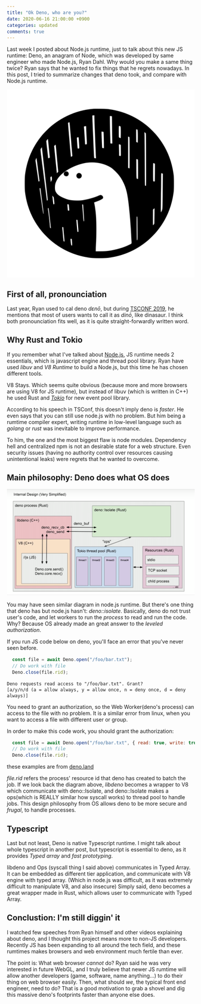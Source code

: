 ```yaml
---
title: "Ok Deno, who are you?"
date: 2020-06-16 21:00:00 +0900
categories: updated
comments: true
---
```


Last week I posted about Node.js runtime, just to talk about this new JS runtime: Deno, an anagram of Node, which was developed by same engineer who made Node.js, Ryan Dahl. Why would you make a same thing twice? Ryan says that he wanted to fix things that he regrets nowadays. In this post, I tried to summarize changes that deno took, and compare with Node.js runtime.

![Cute deno icon](/assets/img/Deno.svg)

## First of all, pronounciation

Last year, Ryan used to cal deno _dɛnō_, but during [TSCONF 2019][link1], he mentions that most of users wants to call it as _dinō_, like dinasaur. I think both pronounciation fits well, as it is quite straight-forwardly written word.

## Why Rust and Tokio

If you remember what I've talked about [Node.js][link2], JS runtime needs 2 essentials, which is javascript engine and thread pool library. Ryan have used _libuv_ and _V8 Runtime_ to build a Node.js, but this time he has chosen different tools.

V8 Stays. Which seems quite obvious (because more and more browsers are using V8 for JS runtime), but instead of libuv (which is written in C++) he used Rust and [_Tokio_][link3] for new event pool library.

According to his speech in TSConf, this doesn't imply deno is _faster_. He even says that you can still use node.js with no problem. But him being a rumtime compiler expert, writing runtime in low-level language such as _golang_ or _rust_ was inevitable to improve performance.

To him, the one and the most biggest flaw is node modules. Dependency hell and centralized npm is not an desirable state for a web structure. Even security issues (having no authority control over resources causing unintentional leaks) were regrets that he wanted to overcome.

## Main philosophy: Deno does what OS does

![deno internal desing](/assets/img/deno-internal-design.png)

You may have seen similar diagram in node.js runtime. But there's one thing that deno has but node.js hasn't: _deno::isolate_. Basically, deno do not trust user's code, and let workers to run the _process_ to read and run the code. Why? Because OS already made an great answer to the _leveled authorization_.

If you run JS code below on deno, you'll face an error that you've never seen before.

```javascript
  const file = await Deno.open("/foo/bar.txt");
  // Do work with file
  Deno.close(file.rid);
```

```shell
Deno requests read access to "/foo/bar.txt". Grant?
[a/y/n/d (a = allow always, y = allow once, n = deny once, d = deny always)]
```

You need to grant an authorization, so the Web Worker(deno's process) can access to the file with no problem. It is a similar error from linux, when you want to access a file with different user or group.

In order to make this code work, you should grant the authorization:

```javascript
  const file = await Deno.open("/foo/bar.txt", { read: true, write: true });
  // Do work with file
  Deno.close(file.rid);
```

these examples are from [deno.land][link4]

_file.rid_ refers the process' resource id that deno has created to batch the job. If we look back the diagram above, _libdeno_ becomes a wrapper to V8 which communicate with deno::Isolate, and deno::Isolate makes a ops(which is REALLY similar how syscall works) to thread pool to handle jobs. This design philosophy from OS allows deno to be more secure and _frugal_, to handle processes.

## Typescript

Last but not least, Deno is native Typescript runtime. I might talk about whole typescript in another post, but typescript is essential to deno, as it provides _Typed array_ and _fast prototyping_.

libdeno and Ops (syscall thing I said above) communicates in Typed Array. It can be embedded as different tier application, and communicate with V8 engine with typed array. (Which in node.js was difficult, as it was extremely difficult to manipulate V8, and also insecure) Simply said, deno becomes a great wrapper made in Rust, which allows user to communicate with Typed Array.

## Conclustion: I'm still diggin' it

I watched few speeches from Ryan himself and other videos explaining about deno, and I thought this project means more to non-JS developers. Recently JS has been expanding to all around the tech field, and these rumtimes makes browsers and web environment much fertile than ever.

The point is: What web browser _cannot_ do? Ryan said he was very interested in future WebGL, and I truly believe that newer JS rumtime will allow another developers (game, software, name anything...) to do their thing on web browser easily. Then, what should _we_, the typical front end engineer, need to do? That is a good motivation to grab a shovel and dig this massive deno's footprints faster than anyone else does.

[link1]: https://www.youtube.com/watch?v=1gIiZfSbEAE
[link2]: https://kogit.co/updated/node-threading-basics/
[link3]: https://github.com/tokio-rs/tokio
[link4]: https://deno.land/typedoc/index.html#open